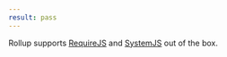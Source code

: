 ```yaml
---
result: pass
---
```


Rollup supports [RequireJS](https://requirejs.org/) and [SystemJS](https://github.com/systemjs/systemjs) out of the box.
